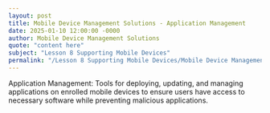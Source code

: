 ```yaml
---
layout: post
title: Mobile Device Management Solutions - Application Management
date: 2025-01-10 12:00:00 -0000
author: Mobile Device Management Solutions
quote: "content here"
subject: "Lesson 8 Supporting Mobile Devices"
permalink: "/Lesson 8 Supporting Mobile Devices/Mobile Device Management Solutions/Mobile Device Management Solutions - Application Management"
---
```


Application Management: Tools for deploying, updating, and managing applications on enrolled mobile devices to ensure users have access to necessary software while preventing malicious applications.
